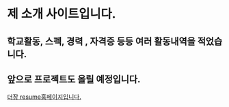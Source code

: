 # 제 소개 사이트입니다. 
## 학교활동, 스펙, 경력 , 자격증 등등 여러 활동내역을 적었습니다.
## 앞으로 프로젝트도 올릴 예정입니다. 

<a href = "https://jangwonyoon.github.io/#">더장 resume홈페이지입니다. </a>
